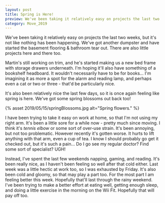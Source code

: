 ```yaml
---
layout: post
title: Spring is Here! 
preview: We've been taking it relatively easy on projects the last two weeks, but it's not like nothing has been happening. We've got another dumpster and have started the basement flooring & bathroom tear out. There are also little projects here and there too.
category: Move_2019
---
```


We've been taking it relatively easy on projects the last two weeks, but it's not like nothing has been happening. We've got another dumpster and have started the basement flooring & bathroom tear out. There are also little projects here and there too. 

Martin's still working on trim, and he's started making us a new bed frame with storage drawers underneath. I'm hoping it'll also have something of a bookshelf headboard. It wouldn't necessarily have to be for books... I'm imagining it as more a spot for the alarm and reading lamp, and perhaps even a cat or two or three - that'd be particularly nice.

It's also been relatively nice the last few days, so it is once again feeling like spring is here. We've got some spring blossoms out back too!

{% asset 2019/05/15/springBlossoms.jpg alt="Spring flowers." %}

I have been trying to take it easy on work at home, so that I'm not using my right arm. It's been a little sore for a while now - pretty much since moving. I think it's *tennis elbow* or some sort of over-use strain. It's been annoying, but not too problematic. However recently it's gotten worse. It hurts to lift anything with that arm, even a cup of tea. I know I should probably go get it checked out, but it's such a pain... Do I go see my regular doctor? Find some sort of specialist? UGH! 

Instead, I've spent the last few weekends napping, gaming, and reading. It's been really nice, as I haven't been feeling so well after that cold either. Last week was a little hectic at work too, so I was exhausted by Friday. It's also been cold and gloomy, so that may play a part too. For the most part I am feeling better this week. Hopefully that'll last through the rainy weekend. I've been trying to make a better effort at eating well, getting enough sleep, and doing a little exercise in the morning on the Wii Fit. Hopefully that will pay off too. 


 